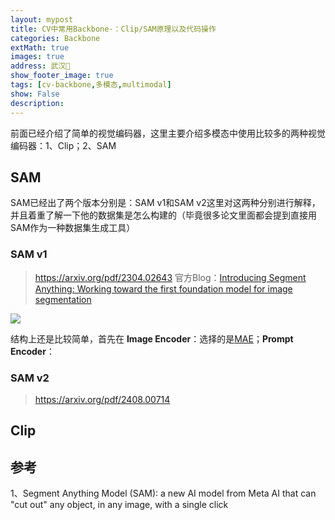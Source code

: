 ```yaml
---
layout: mypost
title: CV中常用Backbone-：Clip/SAM原理以及代码操作
categories: Backbone
extMath: true
images: true
address: 武汉🏯
show_footer_image: true
tags: [cv-backbone,多模态,multimodal]
show: False
description: 
---
```


前面已经介绍了简单的视觉编码器，这里主要介绍多模态中使用比较多的两种视觉编码器：1、Clip；2、SAM
## SAM
SAM已经出了两个版本分别是：SAM v1和SAM v2这里对这两种分别进行解释，并且着重了解一下他的数据集是怎么构建的（毕竟很多论文里面都会提到直接用SAM作为一种数据集生成工具）
### SAM v1
> https://arxiv.org/pdf/2304.02643
> 官方Blog：[Introducing Segment Anything: Working toward the first foundation model for image segmentation](https://ai.meta.com/blog/segment-anything-foundation-model-image-segmentation/)

![](https://s2.loli.net/2025/05/18/GLP4R1db8eYvoOM.png)

结构上还是比较简单，首先在 **Image Encoder**：选择的是[MAE](https://www.big-yellow-j.top/posts/2025/01/18/CV-Backbone.html#:~:text=768-,MAE%20%E4%B8%BB%E8%A6%81%E6%93%8D%E4%BD%9C%E6%B5%81%E7%A8%8B,-1%E3%80%81patch)；**Prompt Encoder**：

### SAM v2
> https://arxiv.org/pdf/2408.00714


## Clip

## 参考
1、Segment Anything Model (SAM): a new AI model from Meta AI that can "cut out" any object, in any image, with a single click
